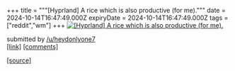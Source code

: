 +++
title = """[Hyprland] A rice which is also productive (for me)."""
date = 2024-10-14T16:47:49.000Z
expiryDate = 2024-10-14T16:47:49.000Z
tags = ["reddit","wm"]
+++
[![[Hyprland] A rice which is also productive (for me).](https://b.thumbs.redditmedia.com/g2rhmHv9wTkQxdnbakulFE7GwARzvagA8sGZOrSw_Cs.jpg "[Hyprland] A rice which is also productive (for me).")](https://www.reddit.com/r/unixporn/comments/1g3kgau/hyprland_a_rice_which_is_also_productive_for_me/)

submitted by [/u/heydonlyone7](https://www.reddit.com/user/heydonlyone7)  
[\[link\]](https://www.reddit.com/gallery/1g3kgau) [\[comments\]](https://www.reddit.com/r/unixporn/comments/1g3kgau/hyprland_a_rice_which_is_also_productive_for_me/)

[[source]](https://www.reddit.com/r/unixporn/comments/1g3kgau/hyprland_a_rice_which_is_also_productive_for_me/)
